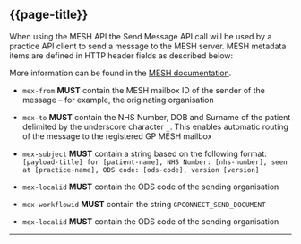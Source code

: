 ## {{page-title}}

When using the MESH API the Send Message API call will be used by a practice API client to send a message to the MESH server. MESH metadata items are defined in HTTP header fields as described below:

More information can be found in the [MESH documentation](https://digital.nhs.uk/developer/api-catalogue/message-exchange-for-social-care-and-health-api#post-/messageexchange/-mailbox_id-/outbox).


- `mex-from` **MUST** contain the MESH mailbox ID of the sender of the message – for example, the originating organisation

- `mex-to` **MUST** contain the NHS Number, DOB and Surname of the patient delimited by the underscore character `_`. This enables automatic routing of the message to the registered GP MESH mailbox

- `mex-subject` **MUST** contain a string based on the following format: `[payload-title] for [patient-name], NHS Number: [nhs-number], seen at [practice-name], ODS code: [ods-code], version [version]`

- `mex-localid` **MUST** contain the ODS code of the sending organisation

- `mex-workflowid` **MUST** contain the string `GPCONNECT_SEND_DOCUMENT`

- `mex-localid` **MUST** contain the ODS code of the sending organisation

---